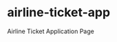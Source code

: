 # airline-ticket-app
Airline Ticket Application Page
<lottie-player 
    src="https://assets6.lottiefiles.com/temp/lf20_HMyEsN.json" 
    background="transparent" 
    speed="1"  
    style="width: 300px; height: 300px;" 
    loop controls autoplay>
</lottie-player>
